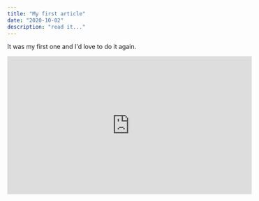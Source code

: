 ```yaml
---
title: "My first article"
date: "2020-10-02"
description: "read it..."
---
```


It was my first one and I'd love to do it again.

<iframe width="560" height="315" src="https://www.youtube-nocookie.com/embed/dQw4w9WgXcQ?autoplay=1&playsinline=1" frameborder="0" allow="accelerometer; autoplay; clipboard-write; encrypted-media; gyroscope; picture-in-picture" allowfullscreen></iframe>
